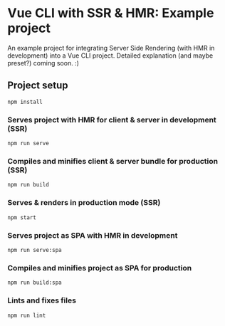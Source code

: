 # Vue CLI with SSR & HMR: Example project

An example project for integrating Server Side Rendering (with HMR in development)
into a Vue CLI project. Detailed explanation (and maybe preset?) coming soon. :)

## Project setup
```
npm install
```

### Serves project with HMR for client & server in development (SSR)
```
npm run serve
```

### Compiles and minifies client & server bundle for production (SSR)
```
npm run build
```

### Serves & renders in production mode (SSR)
```
npm start
```

### Serves project as SPA with HMR in development
```
npm run serve:spa
```

### Compiles and minifies project as SPA for production
```
npm run build:spa
```

### Lints and fixes files
```
npm run lint
```
